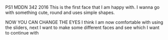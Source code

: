 PS1 MDDN 342 2016
This is the first face that I am happy with. I wanna go with something cute, round and uses simple shapes. 

NOW YOU CAN CHANGE THE EYES
I think I am now comfortable with using the sliders, next I want to make some different faces and see which I want to 
continue with